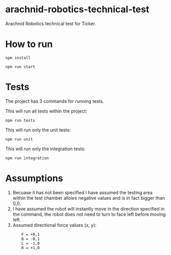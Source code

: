 # arachnid-robotics-technical-test
Arachnid Robotics technical test for Ticker.

# How to run 
```
npm install
```

```
npm run start
```

# Tests
The project has 3 commands for running tests.

This will run all tests within the project:
```
npm run tests 
```

This will run only the unit tests:
```
npm run unit
```

This will run only the integration tests:
```
npm run integration
```

# Assumptions

1. Becuase it has not been specified I have assumed the testing area within the test chamber allows negative values and is in fact bigger than 0,0.
2. I have assumed the robot will instantly move in the direction specified in the command, the robot does not need to turn to face left before moving left.
3. Assumed directional force values (x, y):
```
       F = +0,1
       B = -0,1
       L = -1,0
       R = +1,0
```

